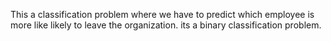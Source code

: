 This a classification problem where we have to predict which employee is more like likely to leave the organization. its a binary classification
problem.   
